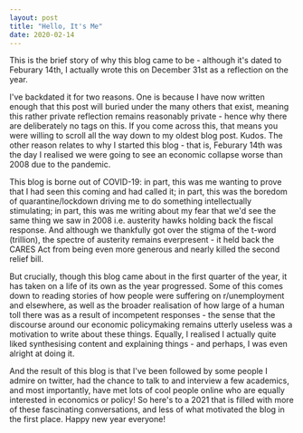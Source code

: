 ```yaml
---
layout: post
title: "Hello, It's Me"
date: 2020-02-14
---
```


This is the brief story of why this blog came to be - although it's dated to Feburary 14th, I actually wrote this on December 31st as a reflection on the year.

I've backdated it for two reasons. One is because I have now written enough that this post will buried under the many others that exist, meaning this rather private reflection remains reasonably private - hence why there are deliberately no tags on this. If you come across this, that means you were willing to scroll all the way down to my oldest blog post. Kudos. The other reason relates to why I started this blog - that is, Feburary 14th was the day I realised we were going to see an economic collapse worse than 2008 due to the pandemic. 

This blog is borne out of COVID-19: in part, this was me wanting to prove that I had seen this coming and had called it; in part, this was the boredom of quarantine/lockdown driving me to do something intellectually stimulating; in part, this was me writing about my fear that we'd see the same thing we saw in 2008 i.e. austerity hawks holding back the fiscal response. And although we thankfully got over the stigma of the t-word (trillion), the spectre of austerity remains everpresent - it held back the CARES Act from being even more generous and nearly killed the second relief bill.

But crucially, though this blog came about in the first quarter of the year, it has taken on a life of its own as the year progressed. Some of this comes down to reading stories of how people were suffering on r/unemployment and elsewhere, as well as the broader realisation of how large of a human toll there was as a result of incompetent responses - the sense that the discourse around our economic policymaking remains utterly useless was a motivation to write about these things. Equally, I realised I actually quite liked synthesising content and explaining things - and perhaps, I was even alright at doing it.

And the result of this blog is that I've been followed by some people I admire on twitter, had the chance to talk to and interview a few academics, and most importantly, have met lots of cool people online who are equally interested in economics or policy! So here's to a 2021 that is filled with more of these fascinating conversations, and less of what motivated the blog in the first place. Happy new year everyone!


